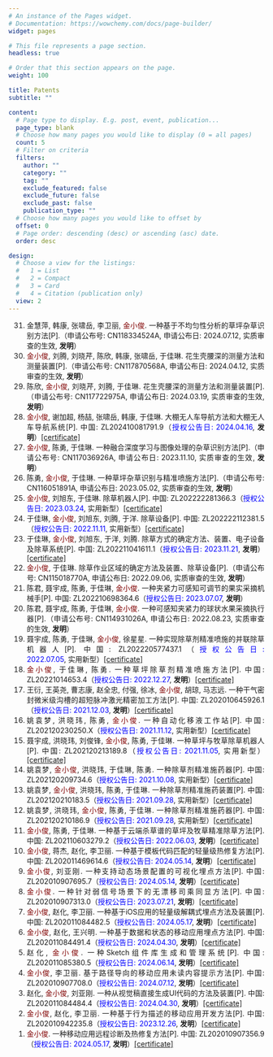 ```yaml
---
# An instance of the Pages widget.
# Documentation: https://wowchemy.com/docs/page-builder/
widget: pages

# This file represents a page section.
headless: true

# Order that this section appears on the page.
weight: 100

title: Patents
subtitle: ""

content:
  # Page type to display. E.g. post, event, publication...
  page_type: blank
  # Choose how many pages you would like to display (0 = all pages)
  count: 5
  # Filter on criteria
  filters:
    author: ""
    category: ""
    tag: ""
    exclude_featured: false
    exclude_future: false
    exclude_past: false
    publication_type: ""
  # Choose how many pages you would like to offset by
  offset: 0
  # Page order: descending (desc) or ascending (asc) date.
  order: desc

design:
  # Choose a view for the listings:
  #   1 = List
  #   2 = Compact
  #   3 = Card
  #   4 = Citation (publication only)
  view: 2
---
```


<div style="text-align: justify">
<ol reversed style="padding-inline-start: 36px">
<li>金慧萍, 韩康, 张啸岳, 李卫丽, <font color="800000">金小俊</font>. 一种基于不均匀性分析的草坪杂草识别方法[P].（申请公布号: CN118334524A, 申请公布日: 2024.07.12, 实质审查的生效, <b>发明</b>）</li>
<li><font color="800000">金小俊</font>, 刘腾, 刘晓芹, 陈欣, 韩康, 张啸岳, 于佳琳. 花生壳腰深的测量方法和测量装置[P].（申请公布号: CN117870568A, 申请公布日: 2024.04.12, 实质审查的生效, <b>发明</b>）</li>
<li>陈欣, <font color="800000">金小俊</font>, 刘晓芹, 刘腾, 于佳琳. 花生壳腰深的测量方法和测量装置[P].（申请公布号: CN117722975A, 申请公布日: 2024.03.19, 实质审查的生效, <b>发明</b>）</li>
<li><font color="800000">金小俊</font>, 谢加超, 杨喆, 张啸岳, 韩康, 于佳琳. 大棚无人车导航方法和大棚无人车导航系统[P]. 中国: ZL202410081791.9（<font color="0000FF">授权公告日: 2024.04.16</font>, <b>发明</b>）<a href="./archive/patent/大棚无人车导航方法和大棚无人车导航系统.pdf">[certificate]</a ></li>
<li><font color="800000">金小俊</font>, 陈勇, 于佳琳. 一种融合深度学习与图像处理的杂草识别方法[P].（申请公布号: CN117036926A, 申请公布日: 2023.11.10, 实质审查的生效, <b>发明</b>）</li>
<li>陈勇, <font color="800000">金小俊</font>, 于佳琳. 一种草坪杂草识别与精准喷施方法[P].（申请公布号: CN116051891A, 申请公布日: 2023.05.02, 实质审查的生效, <b>发明</b>）</li>
<li><font color="800000">金小俊</font>, 刘旭东, 于佳琳. 除草机器人[P]. 中国: ZL202222281366.3（<font color="0000FF">授权公告日: 2023.03.24</font>, 实用新型）<a href="./archive/patent/除草机器人.pdf">[certificate]</a ></li>
<li>于佳琳, <font color="800000">金小俊</font>, 刘旭东, 刘腾, 于洋. 除草设备[P]. 中国: ZL202222112381.5（<font color="0000FF">授权公告日: 2022.11.11</font>, 实用新型）<a href="./archive/patent/除草设备.pdf">[certificate]</a ></li>
<li>于佳琳, <font color="800000">金小俊</font>, 刘旭东, 于洋, 刘腾. 除草方式的确定方法、装置、电子设备及除草系统[P]. 中国: ZL202211041611.1（<font color="0000FF">授权公告日: 2023.11.21</font>, <b>发明</b>）<a href="./archive/patent/除草方式的确定方法、装置、电子设备及除草系统.pdf">[certificate]</a ></li>
<li><font color="800000">金小俊</font>, 于佳琳. 除草作业区域的确定方法及装置、除草设备[P].（申请公布号: CN115018770A, 申请公布日: 2022.09.06, 实质审查的生效, <b>发明</b>）</li>
<li>陈君, 聂宇成, 陈勇, 于佳琳, <font color="800000">金小俊</font>. 一种夹紧力可感知可调节的果实采摘机械手[P]. 中国: ZL202210698364.6（<font color="0000FF">授权公告日: 2023.07.07</font>, <b>发明</b>）</li>
<li>陈君, 聂宇成, 陈勇, 于佳琳, <font color="800000">金小俊</font>. 一种可感知夹紧力的球状水果采摘执行器[P].（申请公布号: CN114931026A, 申请公布日: 2022.08.23, 实质审查的生效, <b>发明</b>）</li>
<li>聂宇成, 陈勇, 于佳琳, <font color="800000">金小俊</font>, 徐星星. 一种实现除草剂精准喷施的并联除草机器人[P]. 中国: ZL202220577437.1（<font color="0000FF">授权公告日: 2022.07.05</font>, 实用新型）<a href="./archive/patent/一种实现除草剂精准喷施的并联除草机器人.pdf">[certificate]</a ></li>
<li><font color="800000">金小俊</font>, 于佳琳, 陈勇. 一种草坪除草剂精准喷施方法[P]. 中国: ZL20221014653.4（<font color="0000FF">授权公告日: 2022.12.27</font>, <b>发明</b>）<a href="./archive/patent/一种草坪除草剂精准喷施方法.pdf">[certificate]</a ></li>
<li>王衍, 王英尧, 曹志康, 赵全忠, 付强, 徐冰, <font color="800000">金小俊</font>, 胡琼, 马志远. 一种干气密封微米级沟槽的超短脉冲激光精密加工方法[P]. 中国: ZL202010645926.1（<font color="0000FF">授权公告日: 2021.12.03</font>, <b>发明</b>）<a href="./archive/patent/一种干气密封微米级沟槽的超短脉冲激光精密加工方法.pdf">[certificate]</a ></li>
<li>姚袁梦, 洪晓玮, 陈勇, <font color="800000">金小俊</font>. 一种自动化移液工作站[P]. 中国: ZL202120230250.X（<font color="0000FF">授权公告日: 2021.11.12</font>, 实用新型）<a href="./archive/patent/一种自动化移液工作站.pdf">[certificate]</a ></li>
<li>聂宇成, 洪晓玮, 刘俊锋, <font color="800000">金小俊</font>, 陈勇, 于佳琳. 一种草坪与牧草除草机器人[P]. 中国: ZL202120213189.8（<font color="0000FF">授权公告日: 2021.11.05</font>, 实用新型）<a href="./archive/patent/一种草坪与牧草除草机器人.pdf">[certificate]</a ></li>
<li>姚袁梦, <font color="800000">金小俊</font>, 洪晓玮, 于佳琳, 陈勇. 一种除草剂精准施药器[P]. 中国: ZL202120209734.6（<font color="0000FF">授权公告日: 2021.10.08</font>, 实用新型）<a href="./archive/patent/一种除草剂精准施药器-2.pdf">[certificate]</a ></li>
<li>姚袁梦, <font color="800000">金小俊</font>, 洪晓玮, 陈勇, 于佳琳. 一种除草剂精准施药装置[P]. 中国: ZL202120210183.5（<font color="0000FF">授权公告日: 2021.09.28</font>, 实用新型）<a href="./archive/patent/一种除草剂精准施药装置.pdf">[certificate]</a ></li>
<li>姚袁梦, 洪晓玮, <font color="800000">金小俊</font>, 陈勇, 于佳琳. 一种除草剂精准施药器[P]. 中国: ZL202120210186.9（<font color="0000FF">授权公告日: 2021.09.28</font>, 实用新型）<a href="./archive/patent/一种除草剂精准施药器-1.pdf">[certificate]</a ></li>
<li><font color="800000">金小俊</font>, 陈勇, 于佳琳. 一种基于云端杀草谱的草坪及牧草精准除草方法[P]. 中国: ZL202110603279.2（<font color="0000FF">授权公告日: 2022.06.03</font>, <b>发明</b>）<a href="./archive/patent/一种基于云端杀草谱的草坪及牧草精准除草方法.pdf">[certificate]</a ></li>
<li><font color="800000">金小俊</font>, 蒋杰, 赵化, 李卫丽. 一种基于模板代码匹配的轻量级热修复方法[P]. 中国: ZL202011469614.6（<font color="0000FF">授权公告日: 2024.05.14</font>, <b>发明</b>）<a href="./archive/patent/一种基于模板代码匹配的轻量级热修复方法.pdf">[certificate]</a ></li>
<li><font color="800000">金小俊</font>, 刘亚刚. 一种支持动态场景配置的可视化埋点方法[P]. 中国: ZL202010907695.7（<font color="0000FF">授权公告日: 2024.05.14</font>, <b>发明</b>）<a href="./archive/patent/一种支持动态场景配置的可视化埋点方法.pdf">[certificate]</a ></li>
<li><font color="800000">金小俊</font>. 一种针对弱信号场景下的无漂移司乘同显方法[P]. 中国: ZL202010907313.0（<font color="0000FF">授权公告日: 2023.07.21</font>, <b>发明</b>）<a href="./archive/patent/一种针对弱信号场景下的无漂移司乘同显方法.pdf">[certificate]</a ></li>
<li><font color="800000">金小俊</font>, 赵化, 李卫丽. 一种基于iOS应用的轻量级解耦式埋点方法及装置[P]. 中国: ZL202011084482.5（<font color="0000FF">授权公告日: 2024.05.17</font>, <b>发明</b>）<a href="./archive/patent/一种基于iOS应用的轻量级解耦式埋点方法及装置.pdf">[certificate]</a ></li>
<li><font color="800000">金小俊</font>, 赵化, 王兴明. 一种基于数据和状态的移动应用埋点方法[P]. 中国: ZL202011084491.4（<font color="0000FF">授权公告日: 2024.04.30</font>, <b>发明</b>）<a href="./archive/patent/一种基于数据和状态的移动应用埋点方法.pdf">[certificate]</a ></li>
<li>赵化, <font color="800000">金小俊</font>. 一种Sketch组件库生成和管理系统[P]. 中国: ZL202011085380.5（<font color="0000FF">授权公告日: 2024.06.14</font>, <b>发明</b>）<a href="./archive/patent/一种Sketch组件库生成和管理系统.pdf">[certificate]</a ></li>
<li><font color="800000">金小俊</font>, 李卫丽. 基于路径导向的移动应用未读内容提示方法[P]. 中国: ZL202010907708.0（<font color="0000FF">授权公告日: 2024.07.12</font>, <b>发明</b>）<a href="./archive/patent/基于路径导向的移动应用未读内容提示方法.pdf">[certificate]</a ></li>
<li>赵化, <font color="800000">金小俊</font>, 刘亚刚. 一种从视觉稿直接生成UI代码的方法及装置[P]. 中国: ZL202011084484.4（<font color="0000FF">授权公告日: 2024.04.30</font>, <b>发明</b>）<a href="./archive/patent/一种从视觉稿直接生成UI代码的方法及装置.pdf">[certificate]</a ></li>
<li><font color="800000">金小俊</font>, 赵化, 李卫丽. 一种基于行为描述的移动应用开发方法[P]. 中国: ZL202010942235.8（<font color="0000FF">授权公告日: 2023.12.26</font>, <b>发明</b>）<a href="./archive/patent/一种基于行为描述的移动应用开发方法.pdf">[certificate]</a ></li>
<li><font color="800000">金小俊</font>. 一种移动应用远程诊断及热修复方法[P]. 中国: ZL202010907356.9（<font color="0000FF">授权公告日: 2024.05.17</font>, <b>发明</b>）<a href="./archive/patent/一种移动应用远程诊断及热修复方法.pdf">[certificate]</a ></li>
</ol>
</div>